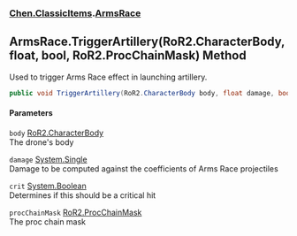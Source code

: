 
### [Chen.ClassicItems](./index 'Chen.ClassicItems').[ArmsRace](./ErdCitq9S2l6d+3YgT2rJg 'Chen.ClassicItems.ArmsRace')

## ArmsRace.TriggerArtillery(RoR2.CharacterBody, float, bool, RoR2.ProcChainMask) Method
Used to trigger Arms Race effect in launching artillery.  
```csharp
public void TriggerArtillery(RoR2.CharacterBody body, float damage, bool crit, RoR2.ProcChainMask procChainMask=default(RoR2.ProcChainMask));
```

#### Parameters
<a name='h8Ulc+orTAo7rH+DwNTNwg'></a>
`body` [RoR2.CharacterBody](https://docs.microsoft.com/en-us/dotnet/api/RoR2.CharacterBody 'RoR2.CharacterBody')  
The drone's body  
  
<a name='gJByGDX0fmFFSEmupq8YCw'></a>
`damage` [System.Single](https://docs.microsoft.com/en-us/dotnet/api/System.Single 'System.Single')  
Damage to be computed against the coefficients of Arms Race projectiles  
  
<a name='749CuhVIJzNfUGkBDSeKZQ'></a>
`crit` [System.Boolean](https://docs.microsoft.com/en-us/dotnet/api/System.Boolean 'System.Boolean')  
Determines if this should be a critical hit  
  
<a name='UeQ3gtmRWCMEoKZeW4CFXA'></a>
`procChainMask` [RoR2.ProcChainMask](https://docs.microsoft.com/en-us/dotnet/api/RoR2.ProcChainMask 'RoR2.ProcChainMask')  
The proc chain mask  
  
